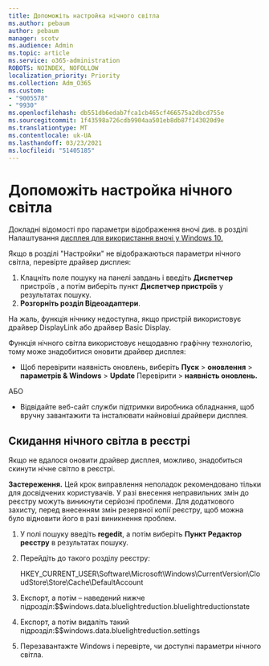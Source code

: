 ```yaml
---
title: Допоможіть настройка нічного світла
ms.author: pebaum
author: pebaum
manager: scotv
ms.audience: Admin
ms.topic: article
ms.service: o365-administration
ROBOTS: NOINDEX, NOFOLLOW
localization_priority: Priority
ms.collection: Adm_O365
ms.custom:
- "9005578"
- "9930"
ms.openlocfilehash: db551db6edab7fca1cb465cf466575a2dbcd755e
ms.sourcegitcommit: 1f43598a726cdb9904aa501eb8db87f143020d9e
ms.translationtype: MT
ms.contentlocale: uk-UA
ms.lasthandoff: 03/23/2021
ms.locfileid: "51405185"
---
```

# <a name="help-with-the-night-light-display-setting"></a>Допоможіть настройка нічного світла

Докладні відомості про параметри відображення вночі див. в розділі Налаштування [дисплея для використання вночі у Windows 10.](https://support.microsoft.com/windows/set-your-display-for-night-time-in-windows-10-18fe903a-e0a1-8326-4c68-fd23d7aaf136)

Якщо в розділі "Настройки" не відображаються параметри нічного світла, перевірте драйвер дисплея: 

1. Клацніть поле пошуку на панелі завдань і введіть **Диспетчер** пристроїв , а потім виберіть пункт **Диспетчер пристроїв** у результатах пошуку.
1. **Розгорніть розділ Відеоадаптери**. 

На жаль, функція нічнику недоступна, якщо пристрій використовує драйвер DisplayLink або драйвер Basic Display.

Функція нічного світла використовує нещодавню графічну технологію, тому може знадобитися оновити драйвер дисплея:  

- Щоб перевірити наявність оновлень, виберіть **Пуск**  >  **оновлення**  >  **параметрів & Windows**  >  **Update** Перевірити  >  **наявність оновлень.**  

АБО

- Відвідайте веб-сайт служби підтримки виробника обладнання, щоб вручну завантажити та інсталювати найновіші драйвери дисплея.

## <a name="reset-night-light-in-the-registry"></a>Скидання нічного світла в реєстрі

Якщо не вдалося оновити драйвер дисплея, можливо, знадобиться скинути нічне світло в реєстрі.  

**Застереження.** Цей крок виправлення неполадок рекомендовано тільки для досвідчених користувачів. У разі внесення неправильних змін до реєстру можуть виникнути серйозні проблеми. Для додаткового захисту, перед внесенням змін резервної копії реєстру, щоб можна було відновити його в разі виникнення проблем.

1. У полі пошуку введіть **regedit**, а потім виберіть **Пункт Редактор реєстру** в результатах пошуку.

1. Перейдіть до такого розділу реєстру: 

    HKEY_CURRENT_USER\Software\Microsoft\Windows\CurrentVersion\CloudStore\Store\Cache\DefaultAccount

1. Експорт, а потім – наведений нижче підрозділ:$$windows.data.bluelightreduction.bluelightreductionstate

1. Експорт, а потім видаліть такий підрозділ:$$windows.data.bluelightreduction.settings

1. Перезавантажте Windows і перевірте, чи доступні параметри нічного світла.


